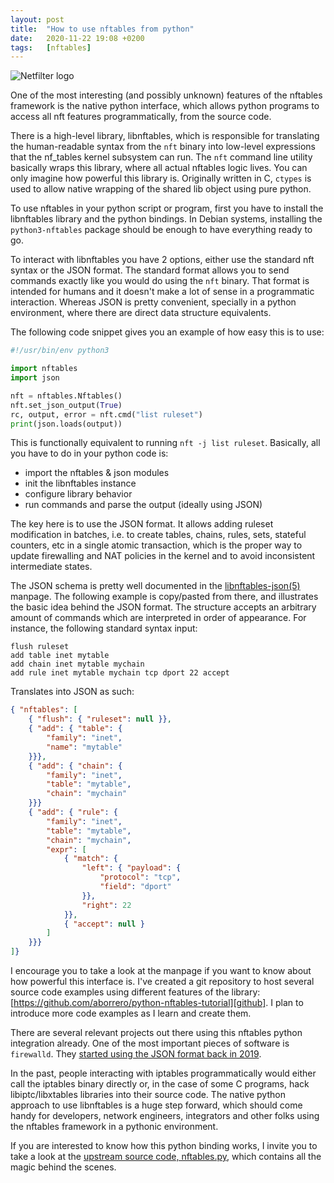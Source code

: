```yaml
---
layout:	post
title:	"How to use nftables from python"
date:	2020-11-22 19:08 +0200
tags:	[nftables]
---
```


![Netfilter logo][logo]

One of the most interesting (and possibly unknown) features of the nftables framework is the native
python interface, which allows python programs to access all nft features programmatically, from
the source code.

There is a high-level library, libnftables, which is responsible for translating the human-readable
syntax from the `nft` binary into low-level expressions that the nf_tables kernel subsystem can
run. The `nft` command line utility basically wraps this library, where all actual nftables logic
lives. You can only imagine how powerful this library is. Originally written in C, `ctypes` is used
to allow native wrapping of the shared lib object using pure python.

<!--more-->

To use nftables in your python script or program, first you have to install the libnftables library
and the python bindings. In Debian systems, installing the `python3-nftables` package should be
enough to have everything ready to go.

To interact with libnftables you have 2 options, either use the standard nft syntax or the JSON
format. The standard format allows you to send commands exactly like you would do using the `nft`
binary. That format is intended for humans and it doesn't make a lot of sense in a programmatic 
interaction. Whereas JSON is pretty convenient, specially in a python environment, where there
are direct data structure equivalents.

The following code snippet gives you an example of how easy this is to use:

```python
#!/usr/bin/env python3

import nftables
import json

nft = nftables.Nftables()
nft.set_json_output(True)
rc, output, error = nft.cmd("list ruleset")
print(json.loads(output))
```

This is functionally equivalent to running `nft -j list ruleset`. Basically, all you have to do in
your python code is:

* import the nftables & json modules
* init the libnftables instance
* configure library behavior
* run commands and parse the output (ideally using JSON)

The key here is to use the JSON format. It allows adding ruleset modification in batches, i.e.
to create tables, chains, rules, sets, stateful counters, etc in a single atomic transaction, which
is the proper way to update firewalling and NAT policies in the kernel and to avoid inconsistent
intermediate states.

The JSON schema is pretty well documented in the [libnftables-json(5)][libnftables-json] manpage.
The following example is copy/pasted from there, and illustrates the basic idea behind the JSON
format. The structure accepts an arbitrary amount of commands which are interpreted in order of
appearance. For instance, the following standard syntax input:

```
flush ruleset
add table inet mytable
add chain inet mytable mychain
add rule inet mytable mychain tcp dport 22 accept
```

Translates into JSON as such:

```json
{ "nftables": [
    { "flush": { "ruleset": null }},
    { "add": { "table": {
        "family": "inet",
        "name": "mytable"
    }}},
    { "add": { "chain": {
        "family": "inet",
        "table": "mytable",
        "chain": "mychain"
    }}}
    { "add": { "rule": {
        "family": "inet",
        "table": "mytable",
        "chain": "mychain",
        "expr": [
            { "match": {
                "left": { "payload": {
                    "protocol": "tcp",
                    "field": "dport"
                }},
                "right": 22
            }},
            { "accept": null }
        ]
    }}}
]}
```
I encourage you to take a look at the manpage if you want to know about how powerful this interface
is. I've created a git repository to host several source code examples using different features of
the library: [https://github.com/aborrero/python-nftables-tutorial][github]. I plan to introduce
more code examples as I learn and create them.

There are several relevant projects out there using this nftables python integration already. One
of the most important pieces of software is `firewalld`. They
[started using the JSON format back in 2019][firewalld-json].

In the past, people interacting with iptables programmatically would either call the iptables
binary directly or, in the case of some C programs, hack libiptc/libxtables libraries into their
source code. The native python approach to use libnftables is a huge step forward, which should
come handy for developers, network engineers, integrators and other folks using the nftables
framework in a pythonic environment.

If you are interested to know how this python binding works, I invite you to take a look at the
[upstream source code, nftables.py][binding], which contains all the magic behind the scenes.

[github]:		https://github.com/aborrero/python-nftables-tutorial
[binding]:		https://git.netfilter.org/nftables/tree/py/nftables.py
[firewalld-json]:	https://firewalld.org/2019/09/libnftables-JSON
[libnftables-json]:	https://manpages.debian.org/unstable/libnftables1/libnftables-json.5
[logo]:			{{site.url}}/assets/netfilter-logo3.png
